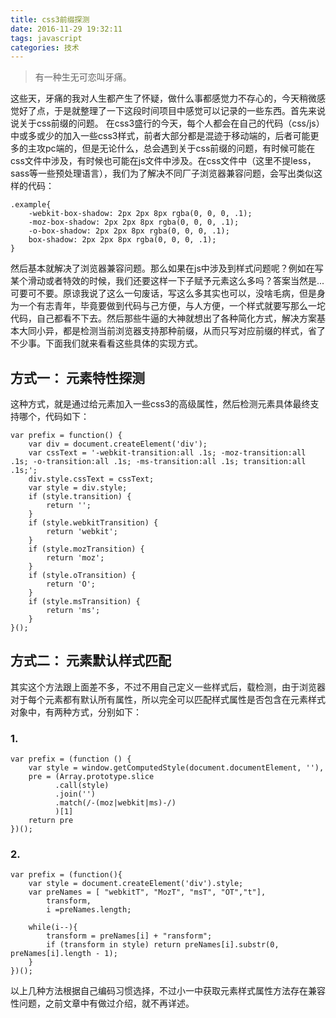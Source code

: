 ```yaml
---
title: css3前缀探测
date: 2016-11-29 19:32:11
tags: javascript
categories: 技术
---
```

> 有一种生无可恋叫牙痛。

这些天，牙痛的我对人生都产生了怀疑，做什么事都感觉力不存心的，今天稍微感觉好了点，于是就整理了一下这段时间项目中感觉可以记录的一些东西。首先来说说关于css前缀的问题。
在css3盛行的今天，每个人都会在自己的代码（css/js）中或多或少的加入一些css3样式，前者大部分都是混迹于移动端的，后者可能更多的主攻pc端的，但是无论什么，总会遇到关于css前缀的问题，有时候可能在css文件中涉及，有时候也可能在js文件中涉及。在css文件中（这里不提less，sass等一些预处理语言），我们为了解决不同厂子浏览器兼容问题，会写出类似这样的代码：

    .example{
        -webkit-box-shadow: 2px 2px 8px rgba(0, 0, 0, .1);
        -moz-box-shadow: 2px 2px 8px rgba(0, 0, 0, .1);
        -o-box-shadow: 2px 2px 8px rgba(0, 0, 0, .1);
        box-shadow: 2px 2px 8px rgba(0, 0, 0, .1);
    }
    
然后基本就解决了浏览器兼容问题。那么如果在js中涉及到样式问题呢？<!--more-->例如在写某个滑动或者特效的时候，我们还要这样一下子赋予元素这么多吗？答案当然是...可要可不要。原谅我说了这么一句废话，写这么多其实也可以，没啥毛病，但是身为一个有志青年，毕竟要做到代码与己方便，与人方便，一个样式就要写那么一坨代码，自己都看不下去。然后那些牛逼的大神就想出了各种简化方式，解决方案基本大同小异，都是检测当前浏览器支持那种前缀，从而只写对应前缀的样式，省了不少事。下面我们就来看看这些具体的实现方式。
## 方式一： 元素特性探测
这种方式，就是通过给元素加入一些css3的高级属性，然后检测元素具体最终支持哪个，代码如下：

    var prefix = function() {
        var div = document.createElement('div');
        var cssText = '-webkit-transition:all .1s; -moz-transition:all .1s; -o-transition:all .1s; -ms-transition:all .1s; transition:all .1s;';
        div.style.cssText = cssText;
        var style = div.style;
        if (style.transition) {
            return '';
        }
        if (style.webkitTransition) {
            return 'webkit';
        }
        if (style.mozTransition) {
            return 'moz';
        }
        if (style.oTransition) {
            return 'O';
        }
        if (style.msTransition) {
            return 'ms';
        }
    }();
## 方式二： 元素默认样式匹配
其实这个方法跟上面差不多，不过不用自己定义一些样式后，载检测，由于浏览器对于每个元素都有默认所有属性，所以完全可以匹配样式属性是否包含在元素样式对象中，有两种方式，分别如下：
### 1. 
 

    var prefix = (function () {
        var style = window.getComputedStyle(document.documentElement, ''),
        pre = (Array.prototype.slice
              .call(style)
              .join('') 
              .match(/-(moz|webkit|ms)-/)
              )[1]
        return pre
    })();
### 2.
  	var prefix = (function(){
  	    var style = document.createElement('div').style;
  		var preNames = [ "webkitT", "MozT", "msT", "OT","t"],
  			transform,
  			i =preNames.length;

  		while(i--){
  			transform = preNames[i] + "ransform";
  			if (transform in style) return preNames[i].substr(0, preNames[i].length - 1);
  		}
  	})();

以上几种方法根据自己编码习惯选择，不过小一中获取元素样式属性方法存在兼容性问题，之前文章中有做过介绍，就不再详述。